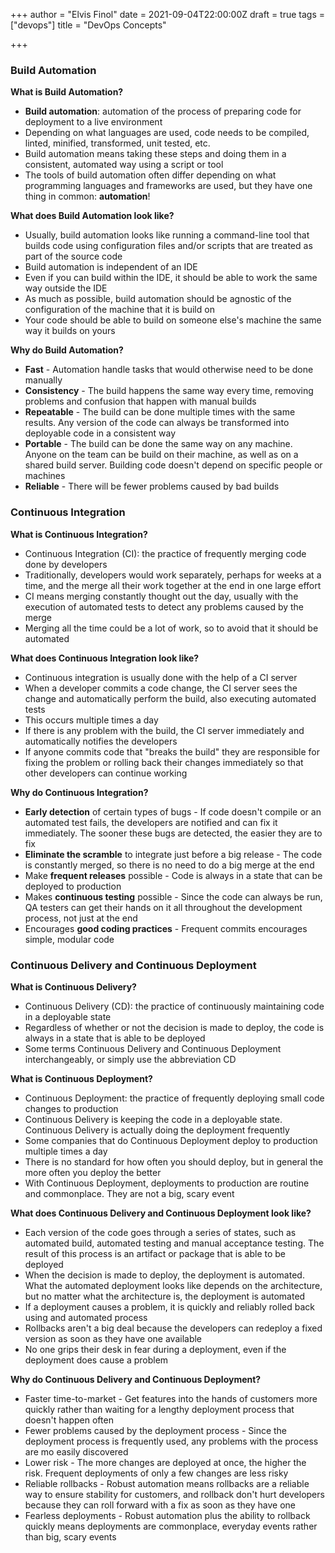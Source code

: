 +++
author = "Elvis Finol"
date = 2021-09-04T22:00:00Z
draft = true
tags = ["devops"]
title = "DevOps Concepts"

+++
### Build Automation

**What is Build Automation?**

* **Build automation**: automation of the process of preparing code for deployment to a live environment
* Depending on what languages are used, code needs to be compiled, linted, minified, transformed, unit tested, etc.
* Build automation means taking these steps and doing them in a consistent, automated way using a script or tool
* The tools of build automation often differ depending on what programming languages and frameworks are used, but they have one thing in common: **automation**!

**What does Build Automation look like?**

* Usually, build automation looks like running a command-line tool that builds code using configuration files and/or scripts that are treated as part of the source code
* Build automation is independent of an IDE
* Even if you can build within the IDE, it should be able to work the same way outside the IDE
* As much as possible, build automation should be agnostic of the configuration of the machine that it is build on
* Your code should be able to build on someone else's machine the same way it builds on yours

**Why do Build Automation?**

* **Fast** - Automation handle tasks that would otherwise need to be done manually
* **Consistency** - The build happens the same way every time, removing problems and confusion that happen with manual builds
* **Repeatable** - The build can be done multiple times with the same results. Any version of the code can always be transformed into deployable code in a consistent way
* **Portable** - The build can be done the same way on any machine. Anyone on the team can be build on their machine, as well as on a shared build server. Building code doesn't depend on specific people or machines
* **Reliable** - There will be fewer problems caused by bad builds

### Continuous Integration

**What is Continuous Integration?**

* Continuous Integration (CI): the practice of frequently merging code done by developers
* Traditionally,  developers would work separately, perhaps for weeks at a time, and the merge all their work together at the end in one large effort
* CI means merging constantly thought out the day, usually with the execution of automated tests to detect any problems caused by the merge
* Merging all the time could be a lot of work, so to avoid that it should be automated

**What does Continuous Integration look like?**

* Continuous integration is usually done with the help of a CI server
* When a developer commits a code change, the CI server sees the change and automatically perform the build, also executing automated tests
* This occurs multiple times a day
* If there is any problem with the build, the CI server immediately and automatically notifies the developers
* If anyone commits code that "breaks the build" they are responsible for fixing the problem or rolling back their changes immediately so that other developers can continue working

**Why do Continuous Integration?**

* **Early detection** of certain types of bugs - If code doesn't compile or an automated test fails, the developers are notified and can fix it immediately. The sooner these bugs are detected, the easier they are to fix
* **Eliminate the scramble** to integrate just before a big release - The code is constantly merged, so there is no need to do a big merge at the end
* Make **frequent releases** possible - Code is always in a state that can be deployed to production
* Makes **continuous testing** possible - Since the code can always be run, QA testers can get their hands on it all throughout the development process, not just at the end
* Encourages **good coding practices** - Frequent commits encourages simple, modular code

### Continuous Delivery and Continuous Deployment

**What is Continuous Delivery?**

* Continuous Delivery (CD): the practice of continuously maintaining code in a deployable state
* Regardless of whether or not the decision is made to deploy, the code is always in a state that is able to be deployed
* Some terms Continuous Delivery and Continuous Deployment interchangeably, or simply use the abbreviation CD

**What is Continuous Deployment?**

* Continuous Deployment: the practice of frequently deploying small code changes to production
* Continuous Delivery is keeping the code in a deployable state. Continuous Delivery is actually doing the deployment frequently
* Some companies that do Continuous Deployment deploy to production multiple times a day
* There is no standard for how often you should deploy, but in general the more often you deploy the better
* With Continuous Deployment, deployments to production are routine and commonplace. They are not a big, scary event

**What does Continuous Delivery and Continuous Deployment look like?**

* Each version of the code goes through a series of states, such as automated build, automated testing and manual acceptance testing. The result of this process is an artifact or package that is able to be deployed
* When the decision is made to deploy, the deployment is automated. What the automated deployment looks like depends on the architecture, but no matter what the architecture is, the deployment is automated
* If a deployment causes a problem, it is quickly and reliably rolled back using and automated process
* Rollbacks aren't a big deal because the developers can redeploy a fixed version as soon as they have one available
* No one grips their desk in fear during a deployment, even if the deployment does cause a problem

**Why do Continuous Delivery and Continuous Deployment?**

* Faster time-to-market - Get features into the hands of customers more quickly rather than waiting for a lengthy deployment process that doesn't happen often 
* Fewer problems caused by the deployment process - Since the deployment process is frequently used, any problems with the process are mo easily discovered
*  Lower risk - The more changes are deployed at once, the higher the risk. Frequent deployments of only a few changes are less risky
* Reliable rollbacks - Robust automation means rollbacks are a reliable way to ensure stability for customers, and rollback don't hurt developers because they can roll forward with a fix as soon as they have one
* Fearless deployments - Robust automation plus the ability to rollback quickly means deployments are commonplace, everyday events rather than big, scary events